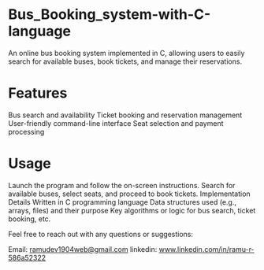# Bus_Booking_system-with-C-language
An online bus booking system implemented in C, allowing users to easily search for available buses, book tickets, and manage their reservations.   

# Features
Bus search and availability
Ticket booking and reservation management
User-friendly command-line interface
Seat selection and payment processing

# Usage
Launch the program and follow the on-screen instructions.
Search for available buses, select seats, and proceed to book tickets.
Implementation Details
Written in C programming language
Data structures used (e.g., arrays, files) and their purpose
Key algorithms or logic for bus search, ticket booking, etc.




Feel free to reach out with any questions or suggestions:

Email: ramudev1904web@gmail.com
linkedin: www.linkedin.com/in/ramu-r-586a52322

